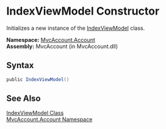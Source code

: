 IndexViewModel Constructor
==========================
Initializes a new instance of the [IndexViewModel][1] class.

**Namespace:** [MvcAccount.Account][2]  
**Assembly:** MvcAccount (in MvcAccount.dll)

Syntax
------

```csharp
public IndexViewModel()
```


See Also
--------
[IndexViewModel Class][1]  
[MvcAccount.Account Namespace][2]  

[1]: README.md
[2]: ../README.md